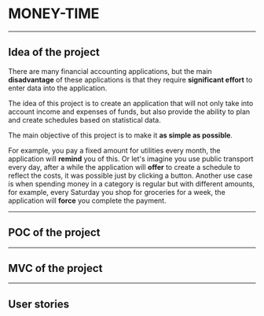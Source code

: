 # MONEY-TIME

---
## Idea of the project

There are many financial accounting applications, but the main **disadvantage** of these applications is that they require **significant effort** to enter data into the application.

The idea of this project is to create an application that will not only take into account income and expenses of funds, but also provide the ability to plan and create schedules based on statistical data.

The main objective of this project is to make it **as simple as possible**.

For example, you pay a fixed amount for utilities every month, the application will **remind** you of this.
Or let's imagine you use public transport every day, after a while the application will **offer** to create a schedule to reflect the costs, it was possible just by clicking a button.
Another use case is when spending money in a category is regular but with different amounts, for example, every Saturday you shop for groceries for a week, the application will **force** you complete the payment.

---
## POC of the project

---
## MVC of the project

---
## User stories



